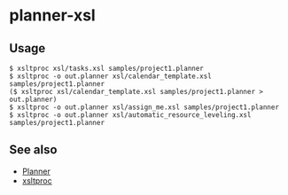 # planner-xsl

## Usage
    $ xsltproc xsl/tasks.xsl samples/project1.planner
    $ xsltproc -o out.planner xsl/calendar_template.xsl samples/project1.planner
    ($ xsltproc xsl/calendar_template.xsl samples/project1.planner > out.planner)
    $ xsltproc -o out.planner xsl/assign_me.xsl samples/project1.planner
    $ xsltproc -o out.planner xsl/automatic_resource_leveling.xsl samples/project1.planner

## See also
- [Planner](https://wiki.gnome.org/Apps/Planner)
- [xsltproc](http://xmlsoft.org/XSLT/xsltproc2.html)
